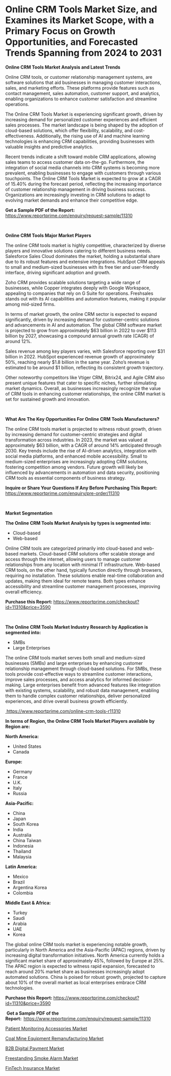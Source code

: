 <p><h1>Online CRM Tools Market Size, and Examines its Market Scope, with a Primary Focus on Growth Opportunities, and Forecasted Trends Spanning from 2024 to 2031</h1></p><p><strong>Online CRM Tools Market Analysis and Latest Trends</strong></p>
<p><p>Online CRM tools, or customer relationship management systems, are software solutions that aid businesses in managing customer interactions, sales, and marketing efforts. These platforms provide features such as contact management, sales automation, customer support, and analytics, enabling organizations to enhance customer satisfaction and streamline operations.</p><p>The Online CRM Tools Market is experiencing significant growth, driven by increasing demand for personalized customer experiences and efficient sales processes. The market landscape is being shaped by the adoption of cloud-based solutions, which offer flexibility, scalability, and cost-effectiveness. Additionally, the rising use of AI and machine learning technologies is enhancing CRM capabilities, providing businesses with valuable insights and predictive analytics.</p><p>Recent trends indicate a shift toward mobile CRM applications, allowing sales teams to access customer data on-the-go. Furthermore, the integration of social media channels into CRM systems is becoming more prevalent, enabling businesses to engage with customers through various touchpoints. The Online CRM Tools Market is expected to grow at a CAGR of 15.40% during the forecast period, reflecting the increasing importance of customer relationship management in driving business success. Organizations are increasingly investing in CRM solutions to adapt to evolving market demands and enhance their competitive edge.</p></p>
<p><strong>Get a Sample PDF of the Report:&nbsp;</strong> <a href="https://www.reportprime.com/enquiry/request-sample/11310?utm_campaign=102&utm_medium=2&utm_source=Github&utm_content=ia&utm_term=02122024&utm_id=online-crm-tools">https://www.reportprime.com/enquiry/request-sample/11310</a></p>
<p>&nbsp;</p>
<p><strong>Online CRM Tools Major Market Players</strong></p>
<p><p>The online CRM tools market is highly competitive, characterized by diverse players and innovative solutions catering to different business needs. Salesforce Sales Cloud dominates the market, holding a substantial share due to its robust features and extensive integrations. HubSpot CRM appeals to small and medium-sized businesses with its free tier and user-friendly interface, driving significant adoption and growth.</p><p>Zoho CRM provides scalable solutions targeting a wide range of businesses, while Copper integrates deeply with Google Workspace, appealing to companies that rely on G Suite for operations. Freshsales stands out with its AI capabilities and automation features, making it popular among mid-sized firms.</p><p>In terms of market growth, the online CRM sector is expected to expand significantly, driven by increasing demand for customer-centric solutions and advancements in AI and automation. The global CRM software market is projected to grow from approximately $63 billion in 2022 to over $113 billion by 2027, showcasing a compound annual growth rate (CAGR) of around 12%.</p><p>Sales revenue among key players varies, with Salesforce reporting over $31 billion in 2022. HubSpot experienced revenue growth of approximately 50%, reaching nearly $1.8 billion in the same year. Zoho’s revenue is estimated to be around $1 billion, reflecting its consistent growth trajectory.</p><p>Other noteworthy competitors like Vtiger CRM, Bitrix24, and Agile CRM also present unique features that cater to specific niches, further stimulating market dynamics. Overall, as businesses increasingly recognize the value of CRM tools in enhancing customer relationships, the online CRM market is set for sustained growth and innovation.</p></p>
<p>&nbsp;</p>
<p><strong>What Are The Key Opportunities For Online CRM Tools Manufacturers?</strong></p>
<p><p>The online CRM tools market is projected to witness robust growth, driven by increasing demand for customer-centric strategies and digital transformation across industries. In 2023, the market was valued at approximately $63 billion, with a CAGR of around 14% anticipated through 2030. Key trends include the rise of AI-driven analytics, integration with social media platforms, and enhanced mobile accessibility. Small to medium-sized enterprises are increasingly adopting CRM solutions, fostering competition among vendors. Future growth will likely be influenced by advancements in automation and data security, positioning CRM tools as essential components of business strategy.</p></p>
<p><strong>Inquire or Share Your Questions If Any Before Purchasing This Report:</strong> <a href="https://www.reportprime.com/enquiry/pre-order/11310?utm_campaign=102&utm_medium=2&utm_source=Github&utm_content=ia&utm_term=02122024&utm_id=online-crm-tools">https://www.reportprime.com/enquiry/pre-order/11310</a></p>
<p>&nbsp;</p>
<p><strong>Market Segmentation</strong></p>
<p><strong>The Online CRM Tools Market Analysis by types is segmented into:</strong></p>
<p><ul><li>Cloud-based</li><li>Web-based</li></ul></p>
<p><p>Online CRM tools are categorized primarily into cloud-based and web-based markets. Cloud-based CRM solutions offer scalable storage and access through the internet, allowing users to manage customer relationships from any location with minimal IT infrastructure. Web-based CRM tools, on the other hand, typically function directly through browsers, requiring no installation. These solutions enable real-time collaboration and updates, making them ideal for remote teams. Both types enhance accessibility and streamline customer management processes, improving overall efficiency.</p></p>
<p><strong>Purchase this Report:&nbsp;</strong><a href="https://www.reportprime.com/checkout?id=11310&price=3590&utm_campaign=102&utm_medium=2&utm_source=Github&utm_content=ia&utm_term=02122024&utm_id=online-crm-tools">https://www.reportprime.com/checkout?id=11310&price=3590</a></p>
<p>&nbsp;</p>
<p><strong>The Online CRM Tools Market Industry Research by Application is segmented into:</strong></p>
<p><ul><li>SMBs</li><li>Large Enterprises</li></ul></p>
<p><p>The online CRM tools market serves both small and medium-sized businesses (SMBs) and large enterprises by enhancing customer relationship management through cloud-based solutions. For SMBs, these tools provide cost-effective ways to streamline customer interactions, improve sales processes, and access analytics for informed decision-making. Large enterprises benefit from advanced features like integration with existing systems, scalability, and robust data management, enabling them to handle complex customer relationships, deliver personalized experiences, and drive overall business growth efficiently.</p></p>
<p><a href="https://www.reportprime.com/online-crm-tools-r11310?utm_campaign=102&utm_medium=2&utm_source=Github&utm_content=ia&utm_term=02122024&utm_id=online-crm-tools">&nbsp;https://www.reportprime.com/online-crm-tools-r11310</a></p>
<p><strong>In terms of Region, the Online CRM Tools Market Players available by Region are:</strong></p>
<p>
    <p> <strong> North America: </strong>
        <ul>
            <li>United States</li>
            <li>Canada</li>
        </ul>
        </p> 
    <p> <strong> Europe: </strong>
        <ul>
            <li>Germany</li>
            <li>France</li>
            <li>U.K.</li>
            <li>Italy</li>
            <li>Russia</li>
        </ul>
        </p> 
    <p> <strong> Asia-Pacific: </strong>
        <ul>
            <li>China</li>
            <li>Japan</li>
            <li>South Korea</li>
            <li>India</li>
            <li>Australia</li>
            <li>China Taiwan</li>
            <li>Indonesia</li>
            <li>Thailand</li>
            <li>Malaysia</li>
        </ul>
        </p> 
    <p> <strong> Latin America: </strong>
        <ul>
            <li>Mexico</li>
            <li>Brazil</li>
            <li>Argentina Korea</li>
            <li>Colombia</li>
        </ul>
        </p> 
    <p> <strong> Middle East & Africa: </strong>
        <ul>
            <li>Turkey</li>
            <li>Saudi</li>
            <li>Arabia</li>
            <li>UAE</li>
            <li>Korea</li>
        </ul>
    </p>
    </p>
<p><p>The global online CRM tools market is experiencing notable growth, particularly in North America and the Asia-Pacific (APAC) regions, driven by increasing digital transformation initiatives. North America currently holds a significant market share of approximately 45%, followed by Europe at 25%. The APAC region is expected to witness rapid expansion, forecasted to reach around 20% market share as businesses increasingly adopt automated solutions. China is poised for robust growth, projected to capture about 10% of the overall market as local enterprises embrace CRM technologies.</p></p>
<p><strong>Purchase this Report: </strong><a href="https://www.reportprime.com/checkout?id=11310&price=3590&utm_campaign=102&utm_medium=2&utm_source=Github&utm_content=ia&utm_term=02122024&utm_id=online-crm-tools">https://www.reportprime.com/checkout?id=11310&price=3590</a></p>
<p>&nbsp;<strong>Get a Sample PDF of the Report:&nbsp;&nbsp;</strong><a href="https://www.reportprime.com/enquiry/request-sample/11310?utm_campaign=102&utm_medium=2&utm_source=Github&utm_content=ia&utm_term=02122024&utm_id=online-crm-tools">https://www.reportprime.com/enquiry/request-sample/11310</a></p>
<p><strong></strong></p>
<p><p><a href="https://github.com/NargisHussain75/Market-Research-Report-List-1/blob/main/patient-monitoring-accessories-market.md?utm_campaign=102&utm_medium=2&utm_source=Github&utm_content=ia&utm_term=02122024&utm_id=online-crm-tools">Patient Monitoring Accessories Market</a></p><p><a href="https://issuu.com/reportprime-2/docs/coal-mine-equipment-remanufacturing-market-size-20?utm_campaign=102&utm_medium=2&utm_source=Github&utm_content=ia&utm_term=02122024&utm_id=online-crm-tools">Coal Mine Equipment Remanufacturing Market</a></p><p><a href="https://www.linkedin.com/pulse/market-revenue-forecast-b2b-digital-payment-industry-cagr-108-imtrf?utm_campaign=102&utm_medium=2&utm_source=Github&utm_content=ia&utm_term=02122024&utm_id=online-crm-tools">B2B Digital Payment Market</a></p><p><a href="https://issuu.com/reportprime-2/docs/freestanding-smoke-alarm-market-size-2030.pptx?utm_campaign=102&utm_medium=2&utm_source=Github&utm_content=ia&utm_term=02122024&utm_id=online-crm-tools">Freestanding Smoke Alarm Market</a></p><p><a href="https://www.linkedin.com/pulse/analyzing-fintech-insurance-market-growth-revenue-trends-ynfaf?utm_campaign=102&utm_medium=2&utm_source=Github&utm_content=ia&utm_term=02122024&utm_id=online-crm-tools">FinTech Insurance Market</a></p></p>